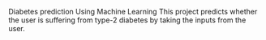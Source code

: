 Diabetes prediction Using Machine Learning
This project predicts whether the user is suffering from type-2 diabetes by taking the inputs from the user.
